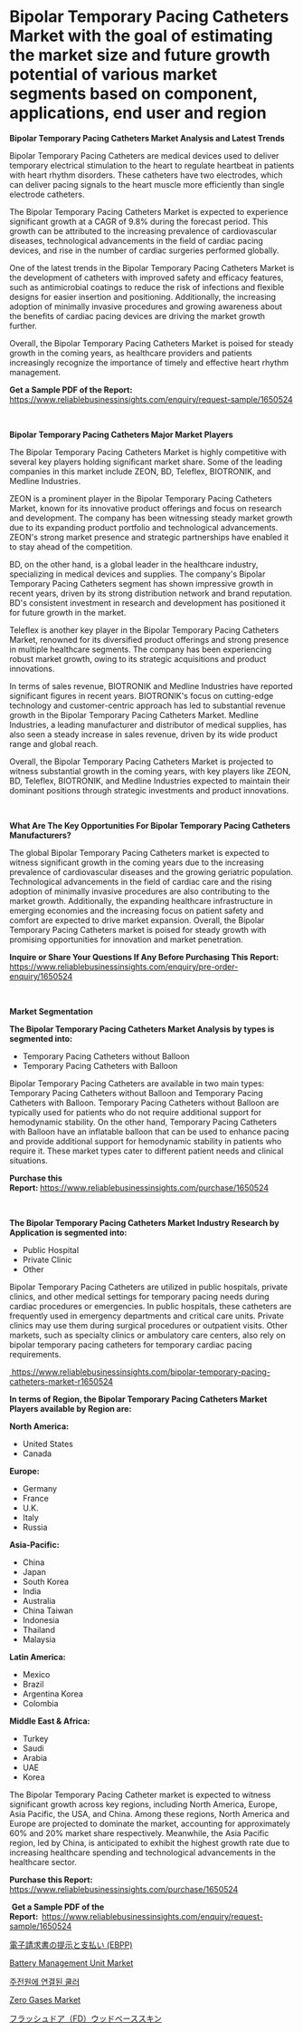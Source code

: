 <p><h1>Bipolar Temporary Pacing Catheters Market with the goal of estimating the market size and future growth potential of various market segments based on component, applications, end user and region</h1></p><p><strong>Bipolar Temporary Pacing Catheters Market Analysis and Latest Trends</strong></p>
<p><p>Bipolar Temporary Pacing Catheters are medical devices used to deliver temporary electrical stimulation to the heart to regulate heartbeat in patients with heart rhythm disorders. These catheters have two electrodes, which can deliver pacing signals to the heart muscle more efficiently than single electrode catheters.</p><p>The Bipolar Temporary Pacing Catheters Market is expected to experience significant growth at a CAGR of 9.8% during the forecast period. This growth can be attributed to the increasing prevalence of cardiovascular diseases, technological advancements in the field of cardiac pacing devices, and rise in the number of cardiac surgeries performed globally.</p><p>One of the latest trends in the Bipolar Temporary Pacing Catheters Market is the development of catheters with improved safety and efficacy features, such as antimicrobial coatings to reduce the risk of infections and flexible designs for easier insertion and positioning. Additionally, the increasing adoption of minimally invasive procedures and growing awareness about the benefits of cardiac pacing devices are driving the market growth further.</p><p>Overall, the Bipolar Temporary Pacing Catheters Market is poised for steady growth in the coming years, as healthcare providers and patients increasingly recognize the importance of timely and effective heart rhythm management.</p></p>
<p><strong>Get a Sample PDF of the Report:&nbsp;</strong> <a href="https://www.reliablebusinessinsights.com/enquiry/request-sample/1650524">https://www.reliablebusinessinsights.com/enquiry/request-sample/1650524</a></p>
<p>&nbsp;</p>
<p><strong>Bipolar Temporary Pacing Catheters Major Market Players</strong></p>
<p><p>The Bipolar Temporary Pacing Catheters Market is highly competitive with several key players holding significant market share. Some of the leading companies in this market include ZEON, BD, Teleflex, BIOTRONIK, and Medline Industries.</p><p>ZEON is a prominent player in the Bipolar Temporary Pacing Catheters Market, known for its innovative product offerings and focus on research and development. The company has been witnessing steady market growth due to its expanding product portfolio and technological advancements. ZEON's strong market presence and strategic partnerships have enabled it to stay ahead of the competition.</p><p>BD, on the other hand, is a global leader in the healthcare industry, specializing in medical devices and supplies. The company's Bipolar Temporary Pacing Catheters segment has shown impressive growth in recent years, driven by its strong distribution network and brand reputation. BD's consistent investment in research and development has positioned it for future growth in the market.</p><p>Teleflex is another key player in the Bipolar Temporary Pacing Catheters Market, renowned for its diversified product offerings and strong presence in multiple healthcare segments. The company has been experiencing robust market growth, owing to its strategic acquisitions and product innovations.</p><p>In terms of sales revenue, BIOTRONIK and Medline Industries have reported significant figures in recent years. BIOTRONIK's focus on cutting-edge technology and customer-centric approach has led to substantial revenue growth in the Bipolar Temporary Pacing Catheters Market. Medline Industries, a leading manufacturer and distributor of medical supplies, has also seen a steady increase in sales revenue, driven by its wide product range and global reach.</p><p>Overall, the Bipolar Temporary Pacing Catheters Market is projected to witness substantial growth in the coming years, with key players like ZEON, BD, Teleflex, BIOTRONIK, and Medline Industries expected to maintain their dominant positions through strategic investments and product innovations.</p></p>
<p>&nbsp;</p>
<p><strong>What Are The Key Opportunities For Bipolar Temporary Pacing Catheters Manufacturers?</strong></p>
<p><p>The global Bipolar Temporary Pacing Catheters market is expected to witness significant growth in the coming years due to the increasing prevalence of cardiovascular diseases and the growing geriatric population. Technological advancements in the field of cardiac care and the rising adoption of minimally invasive procedures are also contributing to the market growth. Additionally, the expanding healthcare infrastructure in emerging economies and the increasing focus on patient safety and comfort are expected to drive market expansion. Overall, the Bipolar Temporary Pacing Catheters market is poised for steady growth with promising opportunities for innovation and market penetration.</p></p>
<p><strong>Inquire or Share Your Questions If Any Before Purchasing This Report:</strong> <a href="https://www.reliablebusinessinsights.com/enquiry/pre-order-enquiry/1650524">https://www.reliablebusinessinsights.com/enquiry/pre-order-enquiry/1650524</a></p>
<p>&nbsp;</p>
<p><strong>Market Segmentation</strong></p>
<p><strong>The Bipolar Temporary Pacing Catheters Market Analysis by types is segmented into:</strong></p>
<p><ul><li>Temporary Pacing Catheters without Balloon</li><li>Temporary Pacing Catheters with Balloon</li></ul></p>
<p><p>Bipolar Temporary Pacing Catheters are available in two main types: Temporary Pacing Catheters without Balloon and Temporary Pacing Catheters with Balloon. Temporary Pacing Catheters without Balloon are typically used for patients who do not require additional support for hemodynamic stability. On the other hand, Temporary Pacing Catheters with Balloon have an inflatable balloon that can be used to enhance pacing and provide additional support for hemodynamic stability in patients who require it. These market types cater to different patient needs and clinical situations.</p></p>
<p><strong>Purchase this Report:&nbsp;</strong><a href="https://www.reliablebusinessinsights.com/purchase/1650524">https://www.reliablebusinessinsights.com/purchase/1650524</a></p>
<p>&nbsp;</p>
<p><strong>The Bipolar Temporary Pacing Catheters Market Industry Research by Application is segmented into:</strong></p>
<p><ul><li>Public Hospital</li><li>Private Clinic</li><li>Other</li></ul></p>
<p><p>Bipolar Temporary Pacing Catheters are utilized in public hospitals, private clinics, and other medical settings for temporary pacing needs during cardiac procedures or emergencies. In public hospitals, these catheters are frequently used in emergency departments and critical care units. Private clinics may use them during surgical procedures or outpatient visits. Other markets, such as specialty clinics or ambulatory care centers, also rely on bipolar temporary pacing catheters for temporary cardiac pacing requirements.</p></p>
<p><a href="https://www.reliablebusinessinsights.com/bipolar-temporary-pacing-catheters-market-r1650524">&nbsp;https://www.reliablebusinessinsights.com/bipolar-temporary-pacing-catheters-market-r1650524</a></p>
<p><strong>In terms of Region, the Bipolar Temporary Pacing Catheters Market Players available by Region are:</strong></p>
<p>
    <p> <strong> North America: </strong>
        <ul>
            <li>United States</li>
            <li>Canada</li>
        </ul>
        </p> 
    <p> <strong> Europe: </strong>
        <ul>
            <li>Germany</li>
            <li>France</li>
            <li>U.K.</li>
            <li>Italy</li>
            <li>Russia</li>
        </ul>
        </p> 
    <p> <strong> Asia-Pacific: </strong>
        <ul>
            <li>China</li>
            <li>Japan</li>
            <li>South Korea</li>
            <li>India</li>
            <li>Australia</li>
            <li>China Taiwan</li>
            <li>Indonesia</li>
            <li>Thailand</li>
            <li>Malaysia</li>
        </ul>
        </p> 
    <p> <strong> Latin America: </strong>
        <ul>
            <li>Mexico</li>
            <li>Brazil</li>
            <li>Argentina Korea</li>
            <li>Colombia</li>
        </ul>
        </p> 
    <p> <strong> Middle East & Africa: </strong>
        <ul>
            <li>Turkey</li>
            <li>Saudi</li>
            <li>Arabia</li>
            <li>UAE</li>
            <li>Korea</li>
        </ul>
    </p>
    </p>
<p><p>The Bipolar Temporary Pacing Catheter market is expected to witness significant growth across key regions, including North America, Europe, Asia Pacific, the USA, and China. Among these regions, North America and Europe are projected to dominate the market, accounting for approximately 60% and 20% market share respectively. Meanwhile, the Asia Pacific region, led by China, is anticipated to exhibit the highest growth rate due to increasing healthcare spending and technological advancements in the healthcare sector.</p></p>
<p><strong>Purchase this Report: </strong><a href="https://www.reliablebusinessinsights.com/purchase/1650524">https://www.reliablebusinessinsights.com/purchase/1650524</a></p>
<p>&nbsp;<strong>Get a Sample PDF of the Report:&nbsp;&nbsp;</strong><a href="https://www.reliablebusinessinsights.com/enquiry/request-sample/1650524">https://www.reliablebusinessinsights.com/enquiry/request-sample/1650524</a></p>
<p><strong></strong></p>
<p><p><a href="https://github.com/vlcostes/Market-Research-Report-List-1/blob/main/894890094304.md">電子請求書の提示と支払い (EBPP)</a></p><p><a href="https://issuu.com/reportprime-2/docs/battery-management-unit-market-size-2030.pptx">Battery Management Unit Market</a></p><p><a href="https://github.com/Jimmieraun892023/Market-Research-Report-List-1/blob/main/460178785970.md">주전원에 연결된 쿨러</a></p><p><a href="https://github.com/brenzgnarento/Market-Research-Report-List-2/blob/main/zero-gases-market.md">Zero Gases Market</a></p><p><a href="https://github.com/gfggqjbfys368009/Market-Research-Report-List-2/blob/main/390256094303.md">フラッシュドア（FD）ウッドベーススキン</a></p></p>